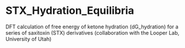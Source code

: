 # STX_Hydration_Equilibria
DFT calculation of free energy of ketone hydration (dG_hydration) for a series of saxitoxin (STX) derivatives (collaboration with the Looper Lab, University of Utah)
